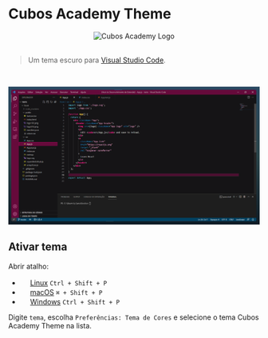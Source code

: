 # Cubos Academy Theme

<div align="center">
  <img src="./images/icon-small.gif" alt="Cubos Academy Logo" width="100">
  <br>
  <br>
</div>

> Um tema escuro para [Visual Studio Code](http://code.visualstudio.com).

<br>

![](./images/example.png)

## Ativar tema

Abrir atalho:

- <img src="https://www.kernel.org/theme/images/logos/favicon.png" width=16 height=16/> <a href="https://code.visualstudio.com/shortcuts/keyboard-shortcuts-linux.pdf">Linux</a> `Ctrl + Shift + P`
- <img src="https://developer.apple.com/favicon.ico" width=16 height=16/> <a href="https://code.visualstudio.com/shortcuts/keyboard-shortcuts-macos.pdf">macOS</a> `⌘ + Shift + P`
- <img src="https://www.microsoft.com/favicon.ico" width=16 height=16/> <a href="https://code.visualstudio.com/shortcuts/keyboard-shortcuts-windows.pdf">Windows</a> `Ctrl + Shift + P`

Digite `tema`, escolha `Preferências: Tema de Cores` e selecione o tema Cubos Academy Theme na lista.
